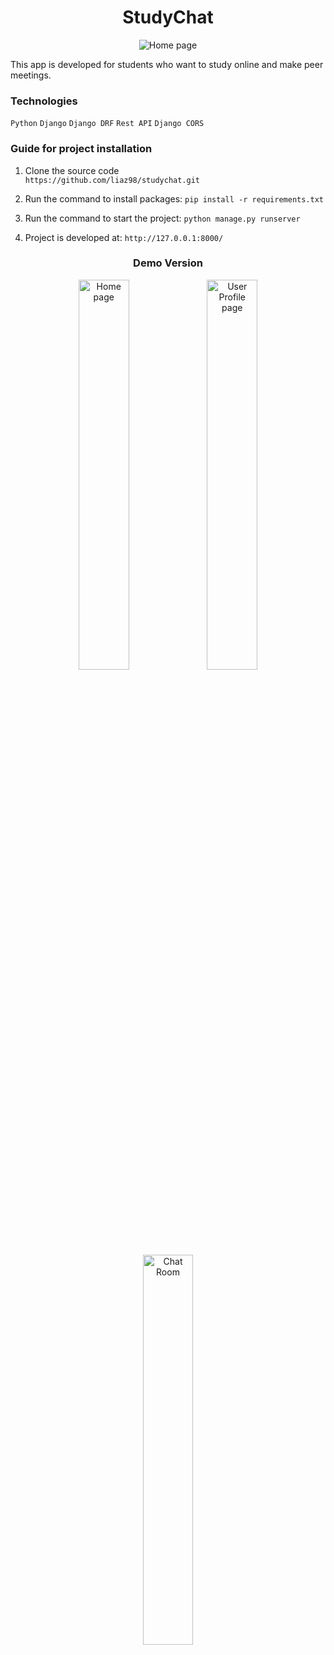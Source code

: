 <h1 align="center">
  StudyChat
</h1>
<p align="center">
  <img src="https://user-images.githubusercontent.com/33596154/142603058-38a0d5c9-bebd-45a7-b30f-5fe1ac85b0bd.png" alt="Home page"/>
</p>

This app is developed for students who want to study online and make peer meetings.

### Technologies

`Python` `Django` `Django DRF` `Rest API` `Django CORS`

### Guide for project installation

1. Clone the source code <br>
  `https://github.com/liaz98/studychat.git`

2. Run the command to install packages:
  `pip install -r requirements.txt`

3. Run the command to start the project:
  `python manage.py runserver`

4. Project is developed at:
  `http://127.0.0.1:8000/`

<h3 align="center">
  Demo Version
</h3>
<p align="center">
  <img width="40%" src="https://user-images.githubusercontent.com/33596154/142603058-38a0d5c9-bebd-45a7-b30f-5fe1ac85b0bd.png" alt="Home page"/>
  <img width="40%" src="https://user-images.githubusercontent.com/33596154/142605407-28822ac2-b8a9-41a4-ba48-9f9cb6294ecf.png" alt="User Profile page"/>
  <img width="40%" src="https://user-images.githubusercontent.com/33596154/142606301-e89387e7-96e5-48a2-9171-c048a7d0b77c.png" alt="Chat Room"/>
</p>
